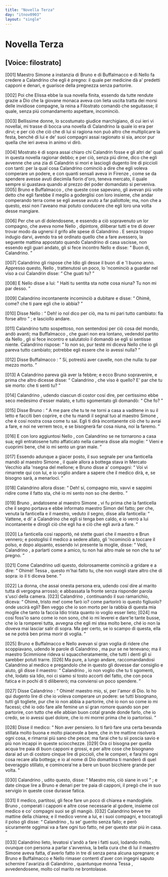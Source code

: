 ```yaml
---
title: "Novella Terza"
day: "itnov0903"
layout: "single"
---
```

<div id="nov0903" type="novella" who="filostrato">
 <h1>
  Novella Terza
 </h1>
 <p>
  <h2>
   [Voice: filostrato]
  </h2>
 </p>
 <argument>
  <p>
   <a name="p09030001">
    [001]
   </a>
   <name persref="simone" type="person">
    Maestro Simone
   </name>
   a instanzia di
   <name persref="bruno" type="person">
    Bruno
   </name>
   e di
   <name persref="buffalmacco" type="person">
    Buffalmacco
   </name>
   e di
   <name persref="nellodidino" type="person">
    Nello
   </name>
   fa credere a
   <name persref="calandrino" type="person">
    Calandrino
   </name>
   che egli &egrave; pregno: il quale per medicine d&agrave; a' predetti capponi e denari, e guarisce della pregnezza senza partorire.
  </p>
 </argument>
 <div3 type="commentary" who="author">
  <p>
   <a name="p09030002">
    [002]
   </a>
   Poi che
   <name persref="elissa" type="person">
    Elissa
   </name>
   ebbe la sua novella finita, essendo da tutte rendute grazie a Dio che la giovane monaca aveva con lieta uscita tratta dei morsi delle invidiose compagne,
   <name persref="emilia" type="person">
    la reina
   </name>
   a
   <name persref="filostrato" type="person">
    Filostrato
   </name>
   comand&ograve; che seguitasse; il quale, senza pi&uacute; comandamento aspettare, incominci&ograve;.
  </p>
 </div3>
 <div3 type="commentary" who="filostrato">
  <p>
   <a name="p09030003">
    [003]
   </a>
   Bellissime donne, lo scostumato giudice marchigiano, di cui ieri vi novellai, mi trasse di bocca una novella di
   <name persref="calandrino" type="person">
    Calandrino
   </name>
   la quale io era per dirvi; e per ci&ograve; che ci&ograve; che di lui si ragiona non pu&ograve; altro che multiplicare la festa, bench&eacute; di lui e de' suoi compagni assai ragionato si sia, ancor pur quella che ieri aveva in animo vi dir&ograve;.
  </p>
 </div3>
 <p>
  <a name="p09030004">
   [004]
  </a>
  Mostrato &egrave; di sopra assai chiaro chi
  <name persref="calandrino" type="person">
   Calandrin
  </name>
  fosse e gli altri de' quali in questa novella ragionar debbo; e per ci&ograve;, senza pi&uacute; dirne, dico che egli avvenne che una zia di
  <name persref="calandrino" type="person">
   Calandrin
  </name>
  si mor&iacute; e lasciogli dugento lire di piccioli con tanti: per la qual cosa
  <name persref="calandrino" type="person">
   Calandrino
  </name>
  cominci&ograve; a dire che egli voleva comperare un podere, e con quanti sensali aveva in
  <name placeref="firenze" type="place">
   Firenze
  </name>
  , come se da spendere avesse avuti diecimila fiorin d'oro, teneva mercato, il quale sempre si guastava quando al prezzo del poder domandato si perveniva.
  <a name="p09030005">
   [005]
  </a>
  <name persref="bruno" type="person">
   Bruno
  </name>
  e
  <name persref="buffalmacco" type="person">
   Buffalmacco
  </name>
  , che queste cose sapevano, gli avevan pi&uacute; volte detto che egli farebbe il meglio a goderglisi con loro insieme, che andar comperando terra come se egli avesse avuto a far pallottole; ma, non che a questo, essi non l'aveano mai potuto conducere che egli loro una volta desse mangiare.
 </p>
 <p>
  <a name="p09030006">
   [006]
  </a>
  Per che un d&iacute; dolendosene, e essendo a ci&ograve; sopravenuto un lor compagno, che aveva nome
  <name persref="nellodidino" type="person">
   Nello
  </name>
  , dipintore, diliberar tutti e tre di dover trovar modo da ugnersi il grifo alle spese di
  <name persref="calandrino" type="person">
   Calandrino
  </name>
  . E senza troppo indugio darvi, avendo tra s&eacute; ordinato quello che a fare avessero, la seguente mattina appostato quando
  <name persref="calandrino" type="person">
   Calandrino
  </name>
  di casa uscisse, non essendo egli guari andato, gli si fece incontro
  <name persref="nellodidino" type="person">
   Nello
  </name>
  e disse:
  <q direct="unspecified" who="nellodidino">
   Buon d&iacute;,
   <name persref="calandrino" type="person">
    Calandrino.
   </name>
  </q>
 </p>
 <p>
  <a name="p09030007">
   [007]
  </a>
  <name persref="calandrino" type="person">
   Calandrino
  </name>
  gli rispose che Idio gli desse il buon d&iacute; e 'l buono anno. Appresso questo,
  <name persref="nellodidino" type="person">
   Nello
  </name>
  , trattenutosi un poco, lo 'ncominci&ograve; a guardar nel viso a cui
  <name persref="calandrino" type="person">
   Calandrin
  </name>
  disse:
  <q direct="unspecified" who="calandrino">
   Che guati tu?
  </q>
 </p>
 <p>
  <a name="p09030008">
   [008]
  </a>
  E
  <name persref="nellodidino" type="person">
   Nello
  </name>
  disse a lui:
  <q direct="unspecified" who="nellodidino">
   Haiti tu sentita sta notte cosa niuna? Tu non mi par desso.
  </q>
 </p>
 <p>
  <a name="p09030009">
   [009]
  </a>
  <name persref="calandrino" type="person">
   Calandrino
  </name>
  incontanente incominci&ograve; a dubitare e disse:
  <q direct="unspecified" who="calandrino">
   Ohim&egrave;, come? che ti pare egli che io abbia?
  </q>
 </p>
 <p>
  <a name="p09030010">
   [010]
  </a>
  Disse
  <name persref="nellodidino" type="person">
   Nello
  </name>
  :
  <q direct="unspecified" who="nellodidino">
   Deh! io nol dico per ci&ograve;, ma tu mi pari tutto cambiato: fia forse altro
  </q>
  ; e lasciollo andare.
 </p>
 <p>
  <a name="p09030011">
   [011]
  </a>
  <name persref="calandrino" type="person">
   Calandrino
  </name>
  tutto sospettoso, non sentendosi per ci&ograve; cosa del mondo, and&ograve; avanti; ma
  <name persref="buffalmacco" type="person">
   Buffalmacco
  </name>
  , che guari non era lontano, vedendol partito da
  <name persref="nellodidino" type="person">
   Nello
  </name>
  , gli si fece incontro e salutatolo il domand&ograve; se egli si sentisse niente.
  <name persref="calandrino" type="person">
   Calandrino
  </name>
  rispose:
  <q direct="unspecified" who="calandrino">
   Io non so, pur test&eacute; mi diceva
   <name persref="nellodidino" type="person">
    Nello
   </name>
   che io gli pareva tutto cambiato; potrebbe egli essere che io avessi nulla?
  </q>
 </p>
 <p>
  <a name="p09030012">
   [012]
  </a>
  Disse
  <name persref="buffalmacco" type="person">
   Buffalmacco
  </name>
  :
  <q direct="unspecified" who="buffalmacco">
   S&iacute;, potrest&uacute; aver cavelle, non che nulla: tu par mezzo morto.
  </q>
 </p>
 <p>
  <a name="p09030013">
   [013]
  </a>
  A
  <name persref="calandrino" type="person">
   Calandrino
  </name>
  pareva gi&agrave; aver la febbre; e ecco
  <name persref="bruno" type="person">
   Bruno
  </name>
  sopravenire, e prima che altro dicesse disse:
  <q direct="unspecified" who="bruno">
   <name persref="calandrino" type="person">
    Calandrino
   </name>
   , che viso &egrave; quello? E' par che tu sie morto: che ti senti tu?
  </q>
 </p>
 <p>
  <a name="p09030014">
   [014]
  </a>
  <name persref="calandrino" type="person">
   Calandrino
  </name>
  , udendo ciascun di costor cos&iacute; dire, per certissimo ebbe seco medesimo d'esser malato, e tutto sgomentato gli domand&ograve;:
  <q direct="unspecified" who="calandrino">
   Che fo?
  </q>
 </p>
 <p>
  <a name="p09030015">
   [015]
  </a>
  Disse
  <name persref="bruno" type="person">
   Bruno
  </name>
  :
  <q direct="unspecified" who="bruno">
   A me pare che tu te ne torni a casa a vaditene in su il letto e facciti ben coprire, e che tu mandi il segnal tuo al
   <name persref="simone" type="person">
    maestro Simone
   </name>
   , che &egrave; cos&iacute; nostra cosa come tu sai. Egli ti dir&agrave; incontanente ci&ograve; che tu avrai a fare, e noi ne verrem teco, e se bisogner&agrave; far cosa niuna, noi la faremo.
  </q>
 </p>
 <p>
  <a name="p09030016">
   [016]
  </a>
  E con loro aggiuntosi
  <name persref="nellodidino" type="person">
   Nello
  </name>
  , con
  <name persref="calandrino" type="person">
   Calandrino
  </name>
  se ne tornarono a casa sua; egli entratosene tutto affaticato nella camera disse alla moglie:
  <q direct="unspecified" who="calandrino">
   Vieni e cuoprimi bene, ch&eacute; io mi sento un gran male.
  </q>
 </p>
 <p>
  <a name="p09030017">
   [017]
  </a>
  Essendo adunque a giacer posto, il suo segnale per una fanticella mand&ograve; al
  <name persref="simone" type="person">
   maestro Simone
  </name>
  , il quale allora a bottega stava in
  <name placeref="viacocomero" type="place">
   Mercato Vecchio
  </name>
  alla 'nsegna del mellone; e
  <name persref="bruno" type="person">
   Bruno
  </name>
  disse a' compagni:
  <q direct="unspecified" who="bruno">
   Voi vi rimarrete qui con lui, e io voglio andare a sapere che il medico dir&agrave;, e, se bisogno sar&agrave;, a menarloci.
  </q>
 </p>
 <p>
  <a name="p09030018">
   [018]
  </a>
  <name persref="calandrino" type="person">
   Calandrino
  </name>
  allora disse:
  <q direct="unspecified" who="calandrino">
   Deh! s&iacute;, compagno mio, vavvi e sappimi ridire come il fatto sta, ch&eacute; io mi sento non so che dentro.
  </q>
 </p>
 <p>
  <a name="p09030019">
   [019]
  </a>
  <name persref="bruno" type="person">
   Bruno
  </name>
  , andatosene al
  <name persref="simone" type="person">
   maestro Simone
  </name>
  , vi fu prima che la fanticella che il segno portava e ebbe informato
  <name persref="simone" type="person">
   maestro Simon
  </name>
  del fatto; per che, venuta la fanticella e il maestro, veduto il segno, disse alla fanticella:
  <q direct="unspecified">
   Vattene, e di' a
   <name persref="calandrino" type="person">
    Calandrino
   </name>
   che egli si tenga ben caldo, e io verr&ograve; a lui incontanente e dirogli ci&ograve; che egli ha e ci&ograve; che egli avr&agrave; a fare.
  </q>
 </p>
 <p>
  <a name="p09030020">
   [020]
  </a>
  La fanticella cos&iacute; rapport&ograve;, n&eacute; stette guari che il maestro e
  <name persref="bruno" type="person">
   Brun
  </name>
  vennero; e postoglisi il medico a sedere allato, gli 'ncominci&ograve; a toccare il polso, e dopo alquanto, essendo ivi presente la moglie, disse:
  <q direct="unspecified" who="simone">
   Vedi,
   <name persref="calandrino" type="person">
    Calandrino
   </name>
   , a parlarti come a amico, tu non hai altro male se non che tu se' pregno.
  </q>
 </p>
 <p>
  <a name="p09030021">
   [021]
  </a>
  Come
  <name persref="calandrino" type="person">
   Calandrino
  </name>
  ud&iacute; questo, dolorosamente cominci&ograve; a gridare e a dire:
  <q direct="unspecified" who="calandrino">
   Ohim&egrave;!
   <name persref="tessa" type="person">
    Tessa
   </name>
   , questo m'hai fatto tu, che non vuogli stare altro che di sopra: io il ti diceva bene.
  </q>
 </p>
 <p>
  <a name="p09030022">
   [022]
  </a>
  La donna, che assai onesta persona era, udendo cos&iacute; dire al marito tutta di vergogna arross&ograve;; e abbassata la fronte senza risponder parola s'usc&iacute; della camera.
  <a name="p09030023">
   [023]
  </a>
  <name persref="calandrino" type="person">
   Calandrino
  </name>
  , continuando il suo ramarichio, diceva:
  <q direct="unspecified" who="calandrino">
   Ohim&egrave;, tristo me! come far&ograve; io? come partorir&ograve; io questo figliuolo? onde uscir&agrave; egli? Ben veggo che io son morto per la rabbia di questa mia moglie che tanto la faccia Idio trista quanto io voglio esser lieto;
   <a name="p09030024">
    [024]
   </a>
   ma cos&iacute; foss'io sano come io non sono, ch&eacute; io mi leverei e dare'le tante busse, che io la romperei tutta, avvegna che egli mi stea molto bene, ch&eacute; io non la doveva mai lasciar salir di sopra. Ma per certo, se io scampo di questa, ella se ne potr&agrave; ben prima morir di voglia.
  </q>
 </p>
 <p>
  <a name="p09030025">
   [025]
  </a>
  <name persref="bruno" type="person">
   Bruno
  </name>
  e
  <name persref="buffalmacco" type="person">
   Buffalmacco
  </name>
  e
  <name persref="nellodidino" type="person">
   Nello
  </name>
  avevan s&iacute; gran voglia di ridere che scoppiavano, udendo le parole di
  <name persref="calandrino" type="person">
   Calandrino
  </name>
  , ma pur se ne tenevano; ma il
  <name persref="simone" type="person">
   maestro Scimmione
  </name>
  rideva s&iacute; squaccheratamente, che tutti i denti gli si sarebber potuti trarre.
  <a name="p09030026">
   [026]
  </a>
  Ma pure, a lungo andare, raccomandandosi
  <name persref="calandrino" type="person">
   Calandrino
  </name>
  al medico e pregandolo che in questo gli dovesse dar consiglio e aiuto, gli disse il maestro:
  <q direct="unspecified" who="simone">
   <name persref="calandrino" type="person">
    Calandrino
   </name>
   , io non voglio che tu ti sgomenti, ch&eacute;, lodato sia Idio, noi ci siamo s&iacute; tosto accorti del fatto, che con poca fatica e in pochi d&iacute; ti diliberer&ograve;; ma conviensi un poco spendere.
  </q>
 </p>
 <p>
  <a name="p09030027">
   [027]
  </a>
  Disse
  <name persref="calandrino" type="person">
   Calandrino
  </name>
  :
  <q direct="unspecified" who="calandrino">
   Ohim&egrave;! maestro mio, s&iacute;, per l'amor di Dio. Io ho qui dugento lire di che io voleva comperare un podere: se tutti bisognano, tutti gli togliete, pur che io non abbia a partorire, ch&eacute; io non so come io mi facessi; ch&eacute; io odo fare alle femine un s&iacute; gran romore quando son per partorire, con tutto che elle abbian buon cotal grande donde farlo, che io credo, se io avessi quel dolore, che io mi morrei prima che io partorissi.
  </q>
 </p>
 <p>
  <a name="p09030028">
   [028]
  </a>
  Disse il medico:
  <q direct="unspecified" who="simone">
   Non aver pensiero. Io ti far&ograve; fare una certa bevanda stillata molto buona e molto piacevole a bere, che in tre mattine risolver&agrave; ogni cosa, e rimarrai pi&uacute; sano che pesce; ma farai che tu sii poscia savio e pi&uacute; non incappi in queste sciocchezze.
   <a name="p09030029">
    [029]
   </a>
   Ora ci bisogna per quella acqua tre paia di buon capponi e grossi, e per altre cose che bisognano darai ad un di costoro cinque lire di piccioli, che le comperi, e fara'mi ogni cosa recare alla bottega; e io al nome di Dio domattina ti mander&ograve; di quel beveraggio stillato, e comincera'ne a bere un buon bicchiere grande per volta.
  </q>
 </p>
 <p>
  <a name="p09030030">
   [030]
  </a>
  <name persref="calandrino" type="person">
   Calandrino
  </name>
  , udito questo, disse:
  <q direct="unspecified" who="calandrino">
   Maestro mio, ci&ograve; siane in voi
  </q>
  ; e date cinque lire a
  <name persref="bruno" type="person">
   Bruno
  </name>
  e denari per tre paia di capponi, il preg&ograve; che in suo servigio in queste cose durasse fatica.
 </p>
 <p>
  <a name="p09030031">
   [031]
  </a>
  Il medico, partitosi, gli fece fare un poco di chiarea e mandogliele.
  <name persref="bruno" type="person">
   Bruno
  </name>
  , comperati i capponi e altre cose necessarie al godere, insieme col medico e co' compagni suoi se gli mangi&ograve;.
  <a name="p09030032">
   [032]
  </a>
  <name persref="calandrino" type="person">
   Calandrino
  </name>
  bevve tre mattine della chiarea; e il medico venne a lui, e i suoi compagni, e toccatogli il polso gli disse:
  <q direct="unspecified" who="simone">
   <name persref="calandrino" type="person">
    Calandrino
   </name>
   , tu se' guerito senza fallo; e per&ograve; sicuramente oggimai va a fare ogni tuo fatto, n&eacute; per questo star pi&uacute; in casa.
  </q>
 </p>
 <p>
  <a name="p09030033">
   [033]
  </a>
  <name persref="calandrino" type="person">
   Calandrino
  </name>
  lieto, levatosi s'and&ograve; a fare i fatti suoi, lodando molto, ovunque con persona a parlar s'avveniva, la bella cura che di lui il
  <name persref="simone" type="person">
   maestro Simone
  </name>
  aveva fatta, d'averlo fatto in tre d&iacute; senza pena alcuna spregnare; e
  <name persref="bruno" type="person">
   Bruno
  </name>
  e
  <name persref="buffalmacco" type="person">
   Buffalmacco
  </name>
  e
  <name persref="nellodidino" type="person">
   Nello
  </name>
  rimaser contenti d'aver con ingegni saputo schernire l'avarizia di
  <name persref="calandrino" type="person">
   Calandrino
  </name>
  , quantunque
  <name persref="tessa" type="person">
   monna Tessa
  </name>
  , avvedendosene, molto col marito ne brontolasse.
 </p>
</div>